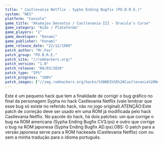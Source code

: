 ```yaml
---
title: " Castlevania Netflix - Sypha Ending Bugfix (PO.B.R.E.)"
system: "NES"
platform: "Console"
game_title: "Akumajou Densetsu / Castlevania III - Dracula's Curse"
game_category: "Ação / Plataforma"
game_players: "1"
game_developer: "Konami"
game_publisher: "Konami"
game_release_date: "22/12/1989"
patch_author: "Mr.Fox"
patch_group: "PO.B.R.E."
patch_site: "//romhackers.org/"
patch_version: "1.0"
patch_release: "08/03/2020"
patch_type: "IPS"
patch_progress: "100%"
patch_images: ["//img.romhackers.org/hacks/%5BNES%5D%20Castlevania%20Netflix%20-%20Sypha%20Ending%20Bugfix%20-%20POBRE%20-%201.gif","//img.romhackers.org/hacks/%5BNES%5D%20Castlevania%20Netflix%20-%20Sypha%20Ending%20Bugfix%20-%20POBRE%20-%202.gif","//img.romhackers.org/hacks/%5BNES%5D%20Castlevania%20Netflix%20-%20Sypha%20Ending%20Bugfix%20-%20POBRE%20-%203.gif"]
---
```

Este é um pequeno hack que tem a finalidade de corrigir o bug gráfico no final da personagem Sypha no hack Castlevania Netflix (vale lembrar que esse bug só existe no referido hack, não no jogo original).ATENÇÃO:Este patch de correção deve ser usado em uma ROM já modificada pelo hack Castlevania Netflix. No pacote do hack, há dois patches: um que corrige o bug na ROM americana (Sypha Ending Bugfix CV3.ips) e outro que corrige o bug na ROM japonesa (Sypha Ending Bugfix AD.ips).OBS: O patch para a versão japonesa serve para a ROM hackeada (Castlevania Netflix) com ou sem a minha tradução para o idioma português.